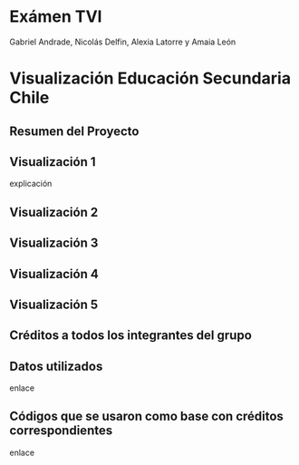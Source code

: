 # Exámen TVI
Gabriel Andrade, Nicolás Delfin, Alexia Latorre y Amaia León  

# Visualización Educación Secundaria Chile
## Resumen del Proyecto




## Visualización 1
explicación 








## Visualización 2









## Visualización 3









## Visualización 4









## Visualización 5









## Créditos a todos los integrantes del grupo









## Datos utilizados
enlace


## Códigos que se usaron como base con créditos correspondientes
enlace









